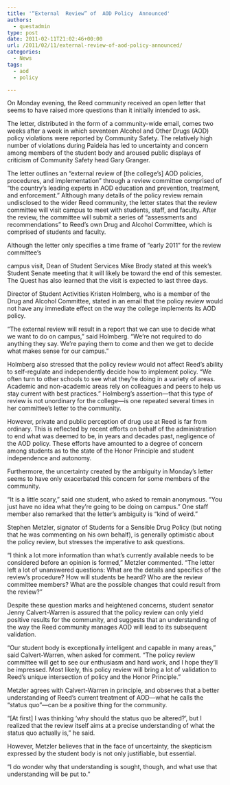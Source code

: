 ```yaml
---
title: '“External  Review” of  AOD Policy  Announced'
authors: 
  - questadmin
type: post
date: 2011-02-11T21:02:46+00:00
url: /2011/02/11/external-review-of-aod-policy-announced/
categories:
  - News
tags:
  - aod
  - policy

---
```

On Monday evening, the Reed community received an open letter that seems to have raised more questions than it initially intended to ask. 

The letter, distributed in the form of a community-wide email, comes two weeks after a week in which seventeen Alcohol and Other Drugs (AOD) policy violations were reported by Community Safety. The relatively high number of violations during Paideia has led to uncertainty and concern among members of the student body and aroused public displays of criticism of Community Safety head Gary Granger.

The letter outlines an “external review of [the college’s] AOD policies, procedures, and implementation” through a review committee comprised of “the country’s leading experts in AOD education and prevention, treatment, and enforcement.” Although many details of the policy review remain undisclosed to the wider Reed community, the letter states that the review committee will visit campus to meet with students, staff, and faculty. After the review, the committee will submit a series of “assessments and recommendations” to Reed’s own Drug and Alcohol Committee, which is comprised of students and faculty.

Although the letter only specifies a time frame of “early 2011” for the review committee’s
  
campus visit, Dean of Student Services Mike Brody stated at this week’s Student Senate meeting that it will likely be toward the end of this semester. The Quest has also learned that the visit is expected to last three days. 

Director of Student Activities Kristen Holmberg, who is a member of the Drug and Alcohol Committee, stated in an email that the policy review would not have any immediate effect on the way the college implements its AOD policy.

“The external review will result in a report that we can use to decide what we want to do on campus,” said Holmberg. “We’re not required to do anything they say. We’re paying them to come and then we get to decide what makes sense for our campus.”

Holmberg also stressed that the policy review would not affect Reed’s ability to self-regulate and independently decide how to implement policy. “We often turn to other schools to see what they’re doing in a variety of areas. Academic and non-academic areas rely on colleagues and peers to help us stay current with best practices.” Holmberg’s assertion—that this type of review is not unordinary for the college—is one repeated several times in her committee’s letter to the community.

However, private and public perception of drug use at Reed is far from ordinary. This is reflected by recent efforts on behalf of the administration to end what was deemed to be, in years and decades past, negligence of the AOD policy. These efforts have amounted to a degree of concern among students as to the state of the Honor Principle and student independence and autonomy. 

Furthermore, the uncertainty created by the ambiguity in Monday’s letter seems to have only exacerbated this concern for some members of the community.

“It is a little scary,” said one student, who asked to remain anonymous. “You just have no idea what they’re going to be doing on campus.” One staff member also remarked that the letter’s ambiguity is “kind of weird.”

Stephen Metzler, signator of Students for a Sensible Drug Policy (but noting that he was commenting on his own behalf), is generally optimistic about the policy review, but stresses the imperative to ask questions. 

“I think a lot more information than what’s currently available needs to be considered before an opinion is formed,” Metzler commented. “The letter left a lot of unanswered questions: What are the details and specifics of the review’s procedure? How will students be heard? Who are the review committee members? What are the possible changes that could result from the review?”

Despite these question marks and heightened concerns, student senator Jenny Calvert-Warren is assured that the policy review can only yield positive results for the community, and suggests that an understanding of the way the Reed community manages AOD will lead to its subsequent validation. 

“Our student body is exceptionally intelligent and capable in many areas,” said Calvert-Warren, when asked for comment. “The policy review committee will get to see our enthusiasm and hard work, and I hope they’ll be impressed. Most likely, this policy review will bring a lot of validation to Reed’s unique intersection of policy and the Honor Principle.” 

Metzler agrees with Calvert-Warren in principle, and observes that a better understanding of Reed’s current treatment of AOD—what he calls the “status quo”—can be a positive thing for the community. 

“[At first] I was thinking ‘why should the status quo be altered?’, but I realized that the review itself aims at a precise understanding of what the status quo actually is,” he said. 

However, Metzler believes that in the face of uncertainty, the skepticism expressed by the student body is not only justifiable, but essential. 

“I do wonder why that understanding is sought, though, and what use that understanding will be put to.”